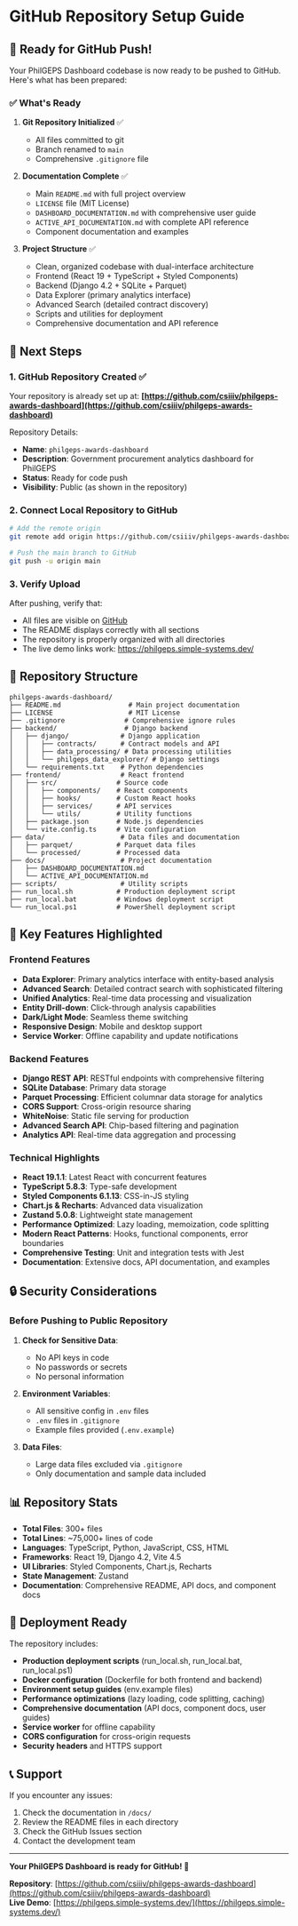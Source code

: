 # GitHub Repository Setup Guide

## 🚀 Ready for GitHub Push!

Your PhilGEPS Dashboard codebase is now ready to be pushed to GitHub. Here's what has been prepared:

### ✅ What's Ready

1. **Git Repository Initialized** ✅
   - All files committed to git
   - Branch renamed to `main`
   - Comprehensive `.gitignore` file

2. **Documentation Complete** ✅
   - Main `README.md` with full project overview
   - `LICENSE` file (MIT License)
   - `DASHBOARD_DOCUMENTATION.md` with comprehensive user guide
   - `ACTIVE_API_DOCUMENTATION.md` with complete API reference
   - Component documentation and examples

3. **Project Structure** ✅
   - Clean, organized codebase with dual-interface architecture
   - Frontend (React 19 + TypeScript + Styled Components)
   - Backend (Django 4.2 + SQLite + Parquet)
   - Data Explorer (primary analytics interface)
   - Advanced Search (detailed contract discovery)
   - Scripts and utilities for deployment
   - Comprehensive documentation and API reference

## 🔧 Next Steps

### 1. GitHub Repository Created ✅

Your repository is already set up at:
**[https://github.com/csiiiv/philgeps-awards-dashboard](https://github.com/csiiiv/philgeps-awards-dashboard)**

Repository Details:
- **Name**: `philgeps-awards-dashboard`
- **Description**: Government procurement analytics dashboard for PhilGEPS
- **Status**: Ready for code push
- **Visibility**: Public (as shown in the repository)

### 2. Connect Local Repository to GitHub

```bash
# Add the remote origin
git remote add origin https://github.com/csiiiv/philgeps-awards-dashboard.git

# Push the main branch to GitHub
git push -u origin main
```

### 3. Verify Upload

After pushing, verify that:
- All files are visible on [GitHub](https://github.com/csiiiv/philgeps-awards-dashboard)
- The README displays correctly with all sections
- The repository is properly organized with all directories
- The live demo links work: https://philgeps.simple-systems.dev/

## 📁 Repository Structure

```
philgeps-awards-dashboard/
├── README.md                 # Main project documentation
├── LICENSE                   # MIT License
├── .gitignore               # Comprehensive ignore rules
├── backend/                 # Django backend
│   ├── django/             # Django application
│   │   ├── contracts/      # Contract models and API
│   │   ├── data_processing/ # Data processing utilities
│   │   └── philgeps_data_explorer/ # Django settings
│   └── requirements.txt    # Python dependencies
├── frontend/               # React frontend
│   ├── src/               # Source code
│   │   ├── components/    # React components
│   │   ├── hooks/         # Custom React hooks
│   │   ├── services/      # API services
│   │   └── utils/         # Utility functions
│   ├── package.json       # Node.js dependencies
│   └── vite.config.ts     # Vite configuration
├── data/                   # Data files and documentation
│   ├── parquet/           # Parquet data files
│   └── processed/         # Processed data
├── docs/                   # Project documentation
│   ├── DASHBOARD_DOCUMENTATION.md
│   └── ACTIVE_API_DOCUMENTATION.md
├── scripts/                # Utility scripts
├── run_local.sh           # Production deployment script
├── run_local.bat          # Windows deployment script
└── run_local.ps1          # PowerShell deployment script
```

## 🎯 Key Features Highlighted

### Frontend Features
- **Data Explorer**: Primary analytics interface with entity-based analysis
- **Advanced Search**: Detailed contract search with sophisticated filtering
- **Unified Analytics**: Real-time data processing and visualization
- **Entity Drill-down**: Click-through analysis capabilities
- **Dark/Light Mode**: Seamless theme switching
- **Responsive Design**: Mobile and desktop support
- **Service Worker**: Offline capability and update notifications

### Backend Features
- **Django REST API**: RESTful endpoints with comprehensive filtering
- **SQLite Database**: Primary data storage
- **Parquet Processing**: Efficient columnar data storage for analytics
- **CORS Support**: Cross-origin resource sharing
- **WhiteNoise**: Static file serving for production
- **Advanced Search API**: Chip-based filtering and pagination
- **Analytics API**: Real-time data aggregation and processing

### Technical Highlights
- **React 19.1.1**: Latest React with concurrent features
- **TypeScript 5.8.3**: Type-safe development
- **Styled Components 6.1.13**: CSS-in-JS styling
- **Chart.js & Recharts**: Advanced data visualization
- **Zustand 5.0.8**: Lightweight state management
- **Performance Optimized**: Lazy loading, memoization, code splitting
- **Modern React Patterns**: Hooks, functional components, error boundaries
- **Comprehensive Testing**: Unit and integration tests with Jest
- **Documentation**: Extensive docs, API documentation, and examples

## 🔒 Security Considerations

### Before Pushing to Public Repository

1. **Check for Sensitive Data**:
   - No API keys in code
   - No passwords or secrets
   - No personal information

2. **Environment Variables**:
   - All sensitive config in `.env` files
   - `.env` files in `.gitignore`
   - Example files provided (`.env.example`)

3. **Data Files**:
   - Large data files excluded via `.gitignore`
   - Only documentation and sample data included

## 📊 Repository Stats

- **Total Files**: 300+ files
- **Total Lines**: ~75,000+ lines of code
- **Languages**: TypeScript, Python, JavaScript, CSS, HTML
- **Frameworks**: React 19, Django 4.2, Vite 4.5
- **UI Libraries**: Styled Components, Chart.js, Recharts
- **State Management**: Zustand
- **Documentation**: Comprehensive README, API docs, and component docs

## 🚀 Deployment Ready

The repository includes:
- **Production deployment scripts** (run_local.sh, run_local.bat, run_local.ps1)
- **Docker configuration** (Dockerfile for both frontend and backend)
- **Environment setup guides** (env.example files)
- **Performance optimizations** (lazy loading, code splitting, caching)
- **Comprehensive documentation** (API docs, component docs, user guides)
- **Service worker** for offline capability
- **CORS configuration** for cross-origin requests
- **Security headers** and HTTPS support

## 📞 Support

If you encounter any issues:
1. Check the documentation in `/docs/`
2. Review the README files in each directory
3. Check the GitHub Issues section
4. Contact the development team

---

**Your PhilGEPS Dashboard is ready for GitHub! 🎉**

**Repository**: [https://github.com/csiiiv/philgeps-awards-dashboard](https://github.com/csiiiv/philgeps-awards-dashboard)  
**Live Demo**: [https://philgeps.simple-systems.dev/](https://philgeps.simple-systems.dev/)
